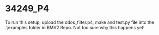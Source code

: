 # 34249_P4

To run this setup, upload the ddos_filter.p4, make and test.py file into the .\examples folder in BMV2 Repo. Not too sure why this happens yet!
